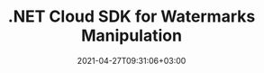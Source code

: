 ---
############################# Static ############################
layout: "product"
date: 2021-04-27T09:31:06+03:00
draft: false

product: "Watermark"
product_tag: "watermark"
platform: ".NET"
platform_tag: "net"

############################# Head ############################
head_title: ".NET Cloud Watermark Management SDK for PDF Word Excel Diagrams PPTX"
head_description: "C# .NET API to add, search and remove image & text-based watermarks from documents: PDF, Word, Excel, presentations, Visio, email and image file formats."

############################# Header ############################
title: ".NET Cloud SDK for Watermarks Manipulation"
description: "Cloud REST API for watermarks management on images and documents of popular file formats within .NET applications."
button:
    enable: true

############################# SubMenu ############################
submenu:
    enable: true
    
    left:
        img_alt: ".NET Watermark SDK"
        image: "/sdk/272x272/groupdocs_watermark-for-net.webp"
        product: "GroupDocs.Watermark"
        platform: ".NET"

    middle:
        button:
            # button loop
            - link: "#overview"
              text: "Overview"

            # button loop
            - link: "#features"
              text: "Features"

            

            # button loop
            - link: "https://wiki.groupdocs.cloud/watermark/release-notes/"
              text: "Release Notes"

            # button loop
            - link: "https://purchase.groupdocs.cloud/pricing"
              text: "Pricing"

    right:
        link_download: "https://github.com/groupdocs-watermark-cloud/groupdocs-watermark-cloud-dotnet"
        link_learn: "https://docs.groupdocs.cloud/watermark/"
        link_buy: "https://purchase.groupdocs.cloud/buy"

############################# Overview ############################
overview:
    enable: true
    content: |
      GroupDocs.Watermark Cloud SDK for .NET empowers you to programmatically manage text & image watermarks on a wide range of document formats including: PDF, Microsoft Word, Excel, PowerPoint, Visio, OpenDocument, JPEG, BMP, PNG, TIFF and many more.

      It supports working with all most demanded watermarking methods to let you add, remove, search and replace watermarks from images and documents of supported formats. The older watermarks already added inside the document can also be removed, no matter if they were added by third party tools. It’s easier to customize watermark formatting settings by adjusting text style, font, size, color or position with minimal lines or code.

      GroupDocs.Watermark Cloud SDK for .NET is built as a layer on the top of GroupDocs.Watermark Cloud REST API, allowing a higher level of abstraction so that you don't need to know the REST API to use this SDK.
    tabs:
      enable: true     
      
      ## TAB ONE ##
      tab_one:
        description: |
          An overview of the main features supported by GroupDocs.Watermark Cloud.

        left:
          enable: true
          icon: "fab fa-html5"
          title: "Overview"
          content: |
            * Watermarks management 
            * Manipulation solution
            * Add text
            * Image watermarks
            * Search watermark in documents


        right:
          enable: true
          icon: "fab fa-html5"
          title: "Implementation"
          content: |
            * Manage watermarks properties
            * Replace added watermarks
            * Remove watermarks documents
            * Search by Image Comparison
            * Work with Headers & Footers
            * Work with Background Images
            * Work with Attachments
            * Rasterize Pages
            * Apply Editing Restrictions

            
      
      ## TAB TWO ##
      tab_two:
        description: |
          GroupDocs.Watermark Cloud supports a number of document formats.

        left:
          enable: true
          table:
            # table loop
            - title: "Microsoft Office"
              content: |
                * **Word:** DOC, DOCX, DOCM, DOT, DOTX, DOTM
                * **Excel:** XLS, XLSX, XLT, XLSM, XLTX, XLTM
                * **PowerPoint:** PPT, PPTX, PPS, PPSX, PPSM, PPTM, POTX, POTM
                * **Visio:** VSD, VSDX, VSDM, VSTX, VSTM, VSS, VSSX, VSSM, VDX, VSX, VTX

            
                

        right:
          enable: true
          table:
            # table loop
            - title: "Other Formats"
              content: |
                * **OpenDocument**: ODT
                * **Fixed Layout**: PDF
                * **Image Files**: BMP, GIF, JPG, JPEG, JP2, PNG, TIFF, WebP
                * **Other**: RTF

            

      ## TAB THREE ##
      tab_three:
        description: |
          If you do not want to use any of our SDKs or the required SDK is not available at the moment, you can still easily get started with GroupDocs.Watermark REST API while using your favorite language & platform.
        
        left:
          enable: true
          table:
            # table loop
            - icon: "fab fa-windows"
              title: "Operating Systems"
              content: |
                * Microsoft Windows Desktop
                * Microsoft Windows Server
                * Linux
                * MacOS

            # table loop
            - icon: "fas fa-code"
              title: "Supported Frameworks"
              content: |
                * Java 7 (1.7) and above

        right:
          enable: true
          table:
            # table loop
            - icon: "fas fa-cogs"
              title: "Development Environments"
              content: |
                * NetBeans
                * IntelliJ IDEA
                * Eclipse
            # table loop
            - icon: "fas fa-tools"
              title: "Build Automation Tool"
              content: |
                * Maven

############################# Features ############################
features:
    enable: true
    title: "Advanced watermark management API Features"

    feature:
      # feature loop
      - icon: "fab fa-html5"
        content: "Search and delete already added watermarks from supported file formats"

      # feature loop
      - icon: "fas fa-file-image"
        content: "Add or Remove Watermark from a specific pages or whole document"

      # feature loop
      - icon: "fas fa-file-alt"
        content: "Find text or image-based watermarks inside the documents"
      
      # feature loop
      - icon: "fas fa-file-pdf"
        content: "Manage formatting settings to manipulate watermarks"

      # feature loop
      - icon: "fas fa-folder"
        content: "Cloud REST API to be used with any language or platform"

      # feature loop
      - icon: "fas fa-lock"
        content: "Secured watermark management solution"

      

      
    more_feature:
      # more_feature_loop
      - title: "Add Text Watermark to the Document – C#"
        content: |
          
          
          ```cs
          //Get your App SID, App Key and Storage Name at https://dashboard.groupdocs.cloud (free registration is required).
          public class AddTextWatermarks
              {
                  public static void Run()
                  {
                      var configuration = new Configuration(Common.MyAppSid, Common.MyAppKey);
                      var apiInstance = new WatermarkApi(configuration);

                      try
                      {
                          var fileInfo = new FileInfo
                          {
                              FilePath = "documents/sample.docx",
                              StorageName = Common.MyStorage
                          };

                          var options = new WatermarkOptions()
                          {
                              FileInfo = fileInfo,
                              WatermarkDetails = new List
                              {
                                  new WatermarkDetails
                                  {
                                      TextWatermarkOptions = new TextWatermarkOptions
                                      {
                                          Text = "New watermark text",
                                          FontFamilyName = "Arial",
                                          FontSize = 12d,
                                      }
                                  }
                              }
                          };

                          var request = new AddRequest(options);

                          var response = apiInstance.Add(request);
                          Console.WriteLine("Resultant file path: " + response.Path);
                      }
                      catch (Exception e)
                      {
                          Console.WriteLine("Exception while calling WatermarkApi: " + e.Message);
                      }
                  }
              }
          }
          ```
      

############################# Support ############################
support:
    enable: true

############################# Solutions ############################
solutions:
    enable: true
    title: "GroupDocs.Watermark offers document viewing APIs for other popular development environments"

    solution:
        # solution loop
        - img_alt: "GroupDocs.Watermark for cURL"
          image: "/sdk/272x272/groupdocs_watermark-for-curl.webp"
          product: "GroupDocs.Watermark"
          platform: "cURL"
          link: "/watermark/curl/"

        # solution loop
        - img_alt: "GroupDocs.Watermark for .NET"
          image: "/sdk/272x272/groupdocs_watermark-for-net.webp"
          product: "GroupDocs.Watermark"
          platform: ".NET"
          link: "/watermark/net/"
        
        # solution loop
        - img_alt: "GroupDocs.Watermark for .NET"
          image: "/sdk/272x272/groupdocs_watermark-for-java.webp"
          product: "GroupDocs.Watermark"
          platform: "Java"
          link: "/watermark/java/"

############################# Back to top ###############################
back_to_top:
  enable: true
---